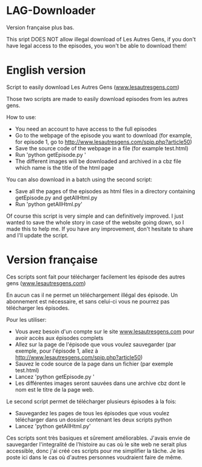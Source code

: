 LAG-Downloader
==============

Version française plus bas.

This sript DOES NOT allow illegal download of Les Autres Gens, if you don't have legal access to the episodes, you won't be able to download them!

English version
===============

Script to easily download Les Autres Gens (www.lesautresgens.com)


Those two scripts are made to easily download episodes from les autres gens.

How to use:

 - You need an account to have access to the full episodes
 - Go to the webpage of the episode you want to download (for example, for episode 1, go to http://www.lesautresgens.com/spip.php?article50)
 - Save the source code of the webpage in a file (for example test.html)
 - Run 'python getEpisode.py <filename>'
 - The different images will be downloaded and archived in a cbz file which name is the title of the html page

You can also download in a batch using the second script:
 - Save all the pages of the episodes as html files in a directory containing getEpisode.py and getAllHtml.py
 - Run 'python getAllHtml.py'

Of course this script is very simple and can definitively improved. I just wanted to save the whole story in case of the website going down, so I made this to help me. If you have any improvement, don't hesitate to share and I'll update the script.

Version française
=================

Ces scripts sont fait pour télécharger facilement les épisode des autres gens (www.lesautresgens.com)

En aucun cas il ne permet un téléchargement illégal des épisode. Un abonnement est nécessaire, et sans celui-ci vous ne pourrez pas télécharger les épisodes.

Pour les utiliser:
 - Vous avez besoin d'un compte sur le site www.lesautresgens.com pour avoir accès aux épisodes complets
 - Allez sur la page de l'épisode que vous voulez sauvegarder (par exemple, pour l'épisode 1, allez à http://www.lesautresgens.com/spip.php?article50)
 - Sauvez le code source de la page dans un fichier (par exemple test.html)
 - Lancez 'python getEpisode.py <nom du fichier>'
 - Les différentes images seront sauvées dans une archive cbz dont le nom est le titre de la page web.

Le second script permet de télécharger plusieurs épisodes à la fois:
 - Sauvegardez les pages de tous les épisodes que vous voulez télécharger dans un dossier contenant les deux scripts python
 - Lancez 'python getAllHtml.py'

Ces scripts sont très basiques et sûrement améliorables. J'avais envie de sauvegarder l'integralité de l'histoire au cas où le site web ne serait plus accessible, donc j'ai créé ces scripts pour me simplifier la tâche. Je les poste ici dans le cas où d'autres personnes voudraient faire de même.


